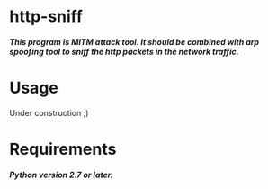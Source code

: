 # http-sniff
 <h5>This program is MITM attack tool. It should be combined with arp spoofing tool to sniff the http packets in the network traffic.</h5>


# Usage

Under construction ;)







# Requirements
<h5>Python version 2.7 or later.</h5>
